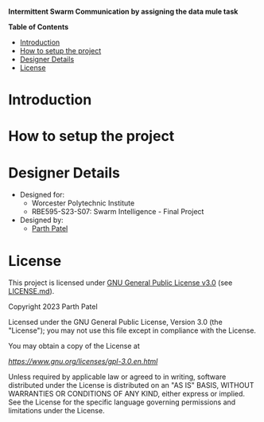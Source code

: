 **Intermittent Swarm Communication by assigning the data mule task**

**Table of Contents**
<!-- TOC -->

- [Introduction](#introduction)
- [How to setup the project](#how-to-setup-the-project)
- [Designer Details](#designer-details)
- [License](#license)

<!-- /TOC -->

# Introduction

# How to setup the project

# Designer Details

- Designed for:
  - Worcester Polytechnic Institute
  - RBE595-S23-S07: Swarm Intelligence - Final Project
- Designed by:
  - [Parth Patel](mailto:parth.pmech@gmail.com)

# License

This project is licensed under [GNU General Public License v3.0](https://www.gnu.org/licenses/gpl-3.0.en.html) (see [LICENSE.md](LICENSE.md)).

Copyright 2023 Parth Patel

Licensed under the GNU General Public License, Version 3.0 (the "License"); you may not use this file except in compliance with the License.

You may obtain a copy of the License at

_https://www.gnu.org/licenses/gpl-3.0.en.html_

Unless required by applicable law or agreed to in writing, software distributed under the License is distributed on an "AS IS" BASIS, WITHOUT WARRANTIES OR CONDITIONS OF ANY KIND, either express or implied. See the License for the specific language governing permissions and limitations under the License.